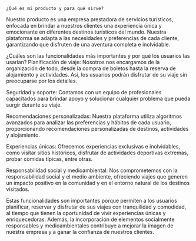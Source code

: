 <!-- <!-- Dentro de este archivo debes describir tu producto y sus beneficios, imagina que lo estas vendiendo a un cliente. -->

    ¿Qué es mi producto y para qué sirve?

Nuestro producto es una empresa prestadora de servicios turísticos, enfocada en brindar a nuestros clientes una experiencia única y emocionante en diferentes destinos turísticos del mundo. Nuestra plataforma se adapta a las necesidades y preferencias de cada cliente, garantizando que disfruten de una aventura completa e inolvidable.

¿Cuáles son las funcionalidades más importantes y por qué los usuarios las usarían?
Planificación de viaje: Nosotros nos encargamos de la organización de todo, desde la compra de boletos hasta la reserva de alojamiento y actividades. Así, los usuarios podrán disfrutar de su viaje sin preocuparse por los detalles.

Seguridad y soporte: Contamos con un equipo de profesionales capacitados para brindar apoyo y solucionar cualquier problema que pueda surgir durante su viaje.

Recomendaciones personalizadas: Nuestra plataforma utiliza algoritmos avanzados para analizar las preferencias y hábitos de cada usuario, proporcionando recomendaciones personalizadas de destinos, actividades y alojamiento.

Experiencias únicas: Ofrecemos experiencias exclusivas e inolvidables, como visitar sitios históricos, disfrutar de actividades deportivas extremas, probar comidas típicas, entre otras.

Responsabilidad social y medioambiental: Nos comprometemos con la responsabilidad social y el medio ambiente, ofreciendo viajes que generen un impacto positivo en la comunidad y en el entorno natural de los destinos visitados.

Estas funcionalidades son importantes porque permiten a los usuarios planificar, reservar y disfrutar de sus viajes con tranquilidad y comodidad, al tiempo que tienen la oportunidad de vivir experiencias únicas y enriquecedoras. Además, la incorporación de elementos socialmente responsables y medioambientales contribuye a mejorar la imagen de nuestra empresa y a ganar la confianza de nuestros clientes.

